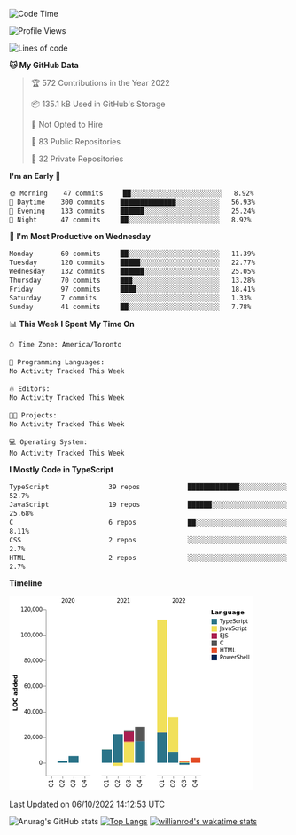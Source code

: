 <!--START_SECTION:waka-->
![Code Time](http://img.shields.io/badge/Code%20Time-289%20hrs%2051%20mins-blue)

![Profile Views](http://img.shields.io/badge/Profile%20Views-0-blue)

![Lines of code](https://img.shields.io/badge/From%20Hello%20World%20I%27ve%20Written-242%20Thousand%20lines%20of%20code-blue)

**🐱 My GitHub Data** 

> 🏆 572 Contributions in the Year 2022
 > 
> 📦 135.1 kB Used in GitHub's Storage 
 > 
> 🚫 Not Opted to Hire
 > 
> 📜 83 Public Repositories 
 > 
> 🔑 32 Private Repositories  
 > 
**I'm an Early 🐤** 

```text
🌞 Morning    47 commits     ██░░░░░░░░░░░░░░░░░░░░░░░   8.92% 
🌆 Daytime    300 commits    ██████████████░░░░░░░░░░░   56.93% 
🌃 Evening    133 commits    ██████░░░░░░░░░░░░░░░░░░░   25.24% 
🌙 Night      47 commits     ██░░░░░░░░░░░░░░░░░░░░░░░   8.92%

```
📅 **I'm Most Productive on Wednesday** 

```text
Monday       60 commits     ██░░░░░░░░░░░░░░░░░░░░░░░   11.39% 
Tuesday      120 commits    █████░░░░░░░░░░░░░░░░░░░░   22.77% 
Wednesday    132 commits    ██████░░░░░░░░░░░░░░░░░░░   25.05% 
Thursday     70 commits     ███░░░░░░░░░░░░░░░░░░░░░░   13.28% 
Friday       97 commits     ████░░░░░░░░░░░░░░░░░░░░░   18.41% 
Saturday     7 commits      ░░░░░░░░░░░░░░░░░░░░░░░░░   1.33% 
Sunday       41 commits     ██░░░░░░░░░░░░░░░░░░░░░░░   7.78%

```


📊 **This Week I Spent My Time On** 

```text
⌚︎ Time Zone: America/Toronto

💬 Programming Languages: 
No Activity Tracked This Week

🔥 Editors: 
No Activity Tracked This Week

🐱‍💻 Projects: 
No Activity Tracked This Week

💻 Operating System: 
No Activity Tracked This Week

```

**I Mostly Code in TypeScript** 

```text
TypeScript               39 repos            █████████████░░░░░░░░░░░░   52.7% 
JavaScript               19 repos            ██████░░░░░░░░░░░░░░░░░░░   25.68% 
C                        6 repos             ██░░░░░░░░░░░░░░░░░░░░░░░   8.11% 
CSS                      2 repos             ░░░░░░░░░░░░░░░░░░░░░░░░░   2.7% 
HTML                     2 repos             ░░░░░░░░░░░░░░░░░░░░░░░░░   2.7%

```


**Timeline**

![Chart not found](https://raw.githubusercontent.com/wise-introvert/wise-introvert/master/charts/bar_graph.png) 


 Last Updated on 06/10/2022 14:12:53 UTC
<!--END_SECTION:waka-->

![Anurag's GitHub stats](https://github-readme-stats.vercel.app/api?username=wise-introvert&count_private=true&show_icons=true)
[![Top Langs](https://github-readme-stats.vercel.app/api/top-langs/?username=wise-introvert&langs_count=10)](https://github.com/anuraghazra/github-readme-stats)
[![willianrod's wakatime stats](https://github-readme-stats.vercel.app/api/wakatime?username=wiseintrovert)](https://github.com/anuraghazra/github-readme-stats)
